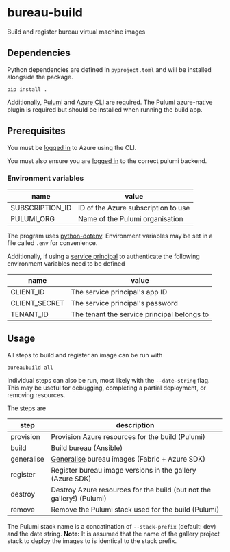 # bureau-build

Build and register bureau virtual machine images

## Dependencies

Python dependencies are defined in `pyproject.toml` and will be installed alongside the package.

```
pip install .
```

Additionally, [Pulumi](https://www.pulumi.com/) and [Azure CLI](https://learn.microsoft.com/en-us/cli/azure/) are required.
The Pulumi azure-native plugin is required but should be installed when running the build app.

## Prerequisites

You must be [logged in](https://learn.microsoft.com/en-us/cli/azure/authenticate-azure-cli) to Azure using the CLI.

You must also ensure you are [logged in](https://www.pulumi.com/docs/reference/cli/pulumi_login/) to the correct pulumi backend.

### Environment variables

| name            | value                               |
|-----------------|-------------------------------------|
| SUBSCRIPTION_ID | ID of the Azure subscription to use |
| PULUMI_ORG      | Name of the Pulumi organisation     |

The program uses [python-dotenv](https://pypi.org/project/python-dotenv/).
Environment variables may be set in a file called `.env` for convenience.

Additionally, if using a [service principal](https://learn.microsoft.com/en-us/cli/azure/create-an-azure-service-principal-azure-cli) to authenticate the following environment variables need to be defined

| name          | value                                       |
|---------------|---------------------------------------------|
| CLIENT_ID     | The service principal's app ID              |
| CLIENT_SECRET | The service principal's password            |
| TENANT_ID     | The tenant the service principal belongs to |

## Usage

All steps to build and register an image can be run with

```
bureaubuild all
```

Individual steps can also be run, most likely with the `--date-string` flag.
This may be useful for debugging, completing a partial deployment, or removing resources.

The steps are

| step        | description                                                                                                                                         |
| ----------- | -----------------------------------------------------------------------                                                                             |
| provision   | Provision Azure resources for the build (Pulumi)                                                                                                    |
| build       | Build bureau (Ansible)                                                                                                                              |
| generalise  | [Generalise](https://learn.microsoft.com/en-us/azure/virtual-machines/linux/imaging#generalized-and-specialized) bureau images (Fabric + Azure SDK) |
| register    | Register bureau image versions in the gallery (Azure SDK)                                                                                           |
| destroy     | Destroy Azure resources for the build (but not the gallery!) (Pulumi)                                                                               |
| remove      | Remove the Pulumi stack used for the build (Pulumi)                                                                                                 |

The Pulumi stack name is a concatination of `--stack-prefix` (default: dev) and the date string.
**Note:** It is assumed that the name of the gallery project stack to deploy the images to is identical to the stack prefix.
